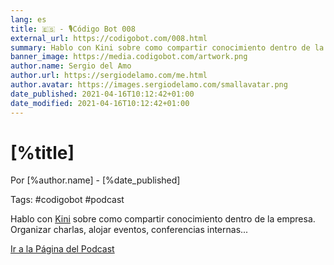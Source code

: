 ```yaml
---
lang: es
title: 🇪🇸 - 🎙Código Bot 008
external_url: https://codigobot.com/008.html
summary: Hablo con Kini sobre como compartir conocimiento dentro de la empresa. Organizar charlas, alojar eventos, conferencias internas...
banner_image: https://media.codigobot.com/artwork.png
author.name: Sergio del Amo
author.url: https://sergiodelamo.com/me.html
author.avatar: https://images.sergiodelamo.com/smallavatar.png 
date_published: 2021-04-16T10:12:42+01:00
date_modified: 2021-04-16T10:12:42+01:00
---
```


# [%title]
    
Por [%author.name] - [%date_published]

Tags: #codigobot #podcast

Hablo con [Kini](https://kinisoftware.com/) sobre como compartir conocimiento dentro de la empresa. Organizar charlas, alojar eventos, conferencias internas...

[Ir a la Página del Podcast]([%external_url])